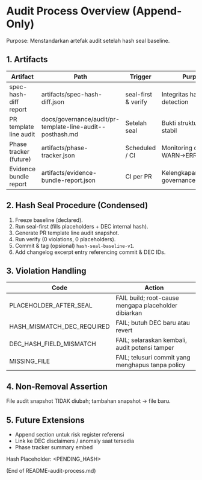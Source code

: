 # Audit Process Overview (Append-Only)

Purpose: Menstandarkan artefak audit setelah hash seal baseline.

## 1. Artifacts
| Artifact | Path | Trigger | Purpose |
|----------|------|---------|---------|
| spec-hash-diff report | artifacts/spec-hash-diff.json | seal-first & verify | Integritas hash & drift detection |
| PR template line audit | docs/governance/audit/pr-template-line-audit-<ts>-posthash.md | Setelah seal | Bukti struktur template stabil |
| Phase tracker (future) | artifacts/phase-tracker.json | Scheduled / CI | Monitoring countdown WARN→ERROR→DENY |
| Evidence bundle report | artifacts/evidence-bundle-report.json | CI per PR | Kelengkapan bukti governance |

## 2. Hash Seal Procedure (Condensed)
1. Freeze baseline (declared).
2. Run seal-first (fills placeholders + DEC internal hash).
3. Generate PR template line audit snapshot.
4. Run verify (0 violations, 0 placeholders).
5. Commit & tag (opsional) `hash-seal-baseline-v1`.
6. Add changelog excerpt entry referencing commit & DEC IDs.

## 3. Violation Handling
| Code | Action |
|------|--------|
| PLACEHOLDER_AFTER_SEAL | FAIL build; root-cause mengapa placeholder dibiarkan |
| HASH_MISMATCH_DEC_REQUIRED | FAIL; butuh DEC baru atau revert |
| DEC_HASH_FIELD_MISMATCH | FAIL; selaraskan kembali, audit potensi tamper |
| MISSING_FILE | FAIL; telusuri commit yang menghapus tanpa policy |

## 4. Non-Removal Assertion
File audit snapshot TIDAK diubah; tambahan snapshot → file baru.

## 5. Future Extensions
- Append section untuk risk register referensi
- Link ke DEC disclaimers / anomaly saat tersedia
- Phase tracker summary embed

Hash Placeholder: <PENDING_HASH>

(End of README-audit-process.md)